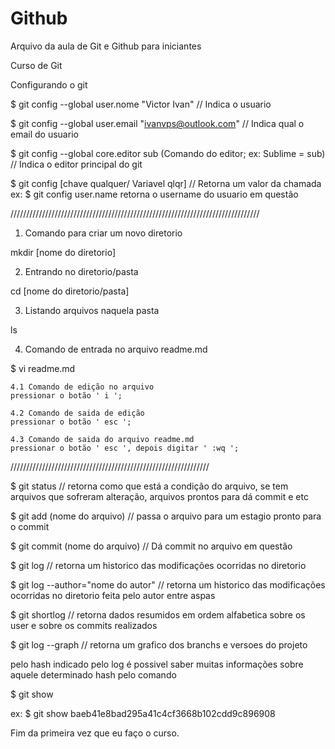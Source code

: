 # Github

Arquivo da aula de Git e Github para iniciantes

Curso de Git

Configurando o git

$ git config --global user.nome "Victor Ivan"  //
Indica o usuario

$ git config --global user.email "ivanvps@outlook.com" //
Indica qual o email do usuario

$ git config --global core.editor sub (Comando do editor;  ex: Sublime = sub) //
Indica o editor principal do git

$ git config [chave qualquer/ Variavel qlqr] //
Retorna um valor da chamada
ex: $ git config user.name
retorna o username do usuario em questão

///////////////////////////////////////////////////////////////////////////////

1. Comando para criar um novo diretorio

mkdir [nome do diretorio]

2. Entrando no diretorio/pasta

cd [nome do diretorio/pasta]

3. Listando arquivos naquela pasta

ls

4. Comando de entrada no arquivo readme.md

$ vi readme.md

	4.1 Comando de edição no arquivo
	pressionar o botão ' i ';

	4.2 Comando de saida de edição
	pressionar o botão ' esc ';

	4.3 Comando de saida do arquivo readme.md
	pressionar o botão ' esc ', depois digitar ' :wq ';


///////////////////////////////////////////////////////////////

$ git status // retorna como que está a condição do arquivo, se tem arquivos que sofreram alteração, arquivos prontos para dá commit e etc

$ git add (nome do arquivo) // passa o arquivo para um estagio pronto para o commit

$ git commit (nome do arquivo) // Dá commit no arquivo em questão

$ git log // retorna um historico das modificações ocorridas no diretorio

$ git log --author="nome do autor" // retorna um historico das modificações ocorridas no diretorio feita pelo autor entre aspas

$ git shortlog // retorna dados resumidos em ordem alfabetica sobre os user e sobre os commits realizados

$ git log --graph // retorna um grafico dos branchs e versoes do projeto

pelo hash indicado pelo log é possivel saber muitas informações sobre aquele determinado hash pelo comando

$ git show <hash>

ex:
$ git show baeb41e8bad295a41c4cf3668b102cdd9c896908

Fim da primeira vez que eu faço o curso.

